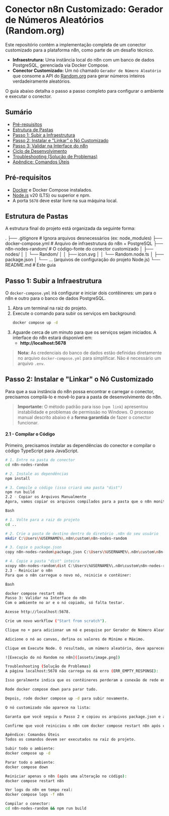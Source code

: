 # Conector n8n Customizado: Gerador de Números Aleatórios (Random.org)

Este repositório contém a implementação completa de um conector customizado para a plataforma n8n, como parte de um desafio técnico.

- **Infraestrutura:** Uma instância local do n8n com um banco de dados PostgreSQL, gerenciada via Docker Compose.
- **Conector Customizado:** Um nó chamado `Gerador de Número Aleatório` que consome a API do [Random.org](http://random.org) para gerar números inteiros verdadeiramente aleatórios.

O guia abaixo detalha o passo a passo completo para configurar o ambiente e executar o conector.

## Sumário
- [Pré-requisitos](#pré-requisitos)
- [Estrutura de Pastas](#estrutura-de-pastas)
- [Passo 1: Subir a Infraestrutura](#passo-1-subir-a-infraestrutura)
- [Passo 2: Instalar e "Linkar" o Nó Customizado](#passo-2-instalar-e-linkar-o-nó-customizado)
- [Passo 3: Validar na Interface do n8n](#passo-3-validar-na-interface-do-n8n)
- [Ciclo de Desenvolvimento](#ciclo-de-desenvolvimento)
- [Troubleshooting (Solução de Problemas)](#troubleshooting-solução-de-problemas)
- [Apêndice: Comandos Úteis](#apêndice-comandos-úteis)

## Pré-requisitos
- [Docker](https://www.docker.com/get-started/) e Docker Compose instalados.
- [Node.js](https://nodejs.org/) v20 (LTS) ou superior e npm.
- A porta `5678` deve estar livre na sua máquina local.

## Estrutura de Pastas
A estrutura final do projeto está organizada da seguinte forma:

.
├── .gitignore               # Ignora arquivos desnecessários (ex: node_modules)
├── docker-compose.yml       # Arquivo de infraestrutura do n8n + PostgreSQL
├── n8n-nodes-random/        # O código-fonte do conector customizado
│   ├── nodes/
│   │   └── Random/
│   │       ├── icon.svg
│   │       └── Random.node.ts
│   ├── package.json
│   └── ... (arquivos de configuração do projeto Node.js)
└── README.md                # Este guia


## Passo 1: Subir a Infraestrutura
O `docker-compose.yml` irá configurar e iniciar dois contêineres: um para o n8n e outro para o banco de dados PostgreSQL.

1.  Abra um terminal na raiz do projeto.
2.  Execute o comando para subir os serviços em background:
    ```bash
    docker compose up -d
    ```
3.  Aguarde cerca de um minuto para que os serviços sejam iniciados. A interface do n8n estará disponível em:
    - **http://localhost:5678**

> **Nota:** As credenciais do banco de dados estão definidas diretamente no arquivo `docker-compose.yml` para simplificar. Não é necessário um arquivo `.env`.

## Passo 2: Instalar e "Linkar" o Nó Customizado
Para que a sua instância do n8n possa encontrar e carregar o conector, precisamos compilá-lo e movê-lo para a pasta de desenvolvimento do n8n.

> **Importante:** O método padrão para isso (`npm link`) apresentou instabilidade e problemas de permissão no Windows. O processo manual descrito abaixo é a **forma garantida** de fazer o conector funcionar.

#### 2.1 - Compilar o Código
Primeiro, precisamos instalar as dependências do conector e compilar o código TypeScript para JavaScript.

```bash
# 1. Entre na pasta do conector
cd n8n-nodes-random

# 2. Instale as dependências
npm install

# 3. Compile o código (isso criará uma pasta "dist")
npm run build
2.2 - Copiar os Arquivos Manualmente
Agora, vamos copiar os arquivos compilados para a pasta que o n8n monitora.

Bash

# 1. Volte para a raiz do projeto
cd ..

# 2. Crie a pasta de destino dentro do diretório .n8n do seu usuário
mkdir C:\Users\%USERNAME%\.n8n\custom\n8n-nodes-random

# 3. Copie o package.json
copy n8n-nodes-random\package.json C:\Users\%USERNAME%\.n8n\custom\n8n-nodes-random\

# 4. Copie a pasta "dist" inteira
xcopy n8n-nodes-random\dist C:\Users\%USERNAME%\.n8n\custom\n8n-nodes-random\dist\ /E /I
2.3 - Reiniciar o n8n
Para que o n8n carregue o novo nó, reinicie o contêiner:

Bash

docker compose restart n8n
Passo 3: Validar na Interface do n8n
Com o ambiente no ar e o nó copiado, só falta testar.

Acesse http://localhost:5678.

Crie um novo workflow ("Start from scratch").

Clique no + para adicionar um nó e pesquise por Gerador de Número Aleatório.

Adicione o nó ao canvas, defina os valores de Mínimo e Máximo.

Clique em Execute Node. O resultado, um número aleatório, deve aparecer no painel de saída (OUTPUT).

![Execução do nó Random no n8n]([assets/image.png])

Troubleshooting (Solução de Problemas)
A página localhost:5678 não carrega ou dá erro (ERR_EMPTY_RESPONSE):

Isso geralmente indica que os contêineres perderam a conexão de rede entre si. A solução é reiniciar todo o ambiente.

Rode docker compose down para parar tudo.

Depois, rode docker compose up -d para subir novamente.

O nó customizado não aparece na lista:

Garanta que você seguiu o Passo 2 e copiou os arquivos package.json e a pasta dist para C:\Users\%USERNAME%\.n8n\custom\n8n-nodes-random.

Confirme que você reiniciou o n8n com docker compose restart n8n após copiar os arquivos.

Apêndice: Comandos Úteis
Todos os comandos devem ser executados na raiz do projeto.

Subir todo o ambiente:
docker compose up -d

Parar todo o ambiente:
docker compose down

Reiniciar apenas o n8n (após uma alteração no código):
docker compose restart n8n

Ver logs do n8n em tempo real:
docker compose logs -f n8n

Compilar o conector:
cd n8n-nodes-random && npm run build